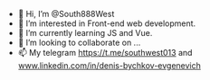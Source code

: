 - 👋 Hi, I’m @South888West
- 👀 I’m interested in Front-end web development.
- 🌱 I’m currently learning JS and Vue.
- 💞️ I’m looking to collaborate on ...
- 📫 My telegram https://t.me/southwest013 and www.linkedin.com/in/denis-bychkov-evgenevich

<!---
South888West/South888West is a ✨ special ✨ repository because its `README.md` (this file) appears on your GitHub profile.
You can click the Preview link to take a look at your changes.
--->
